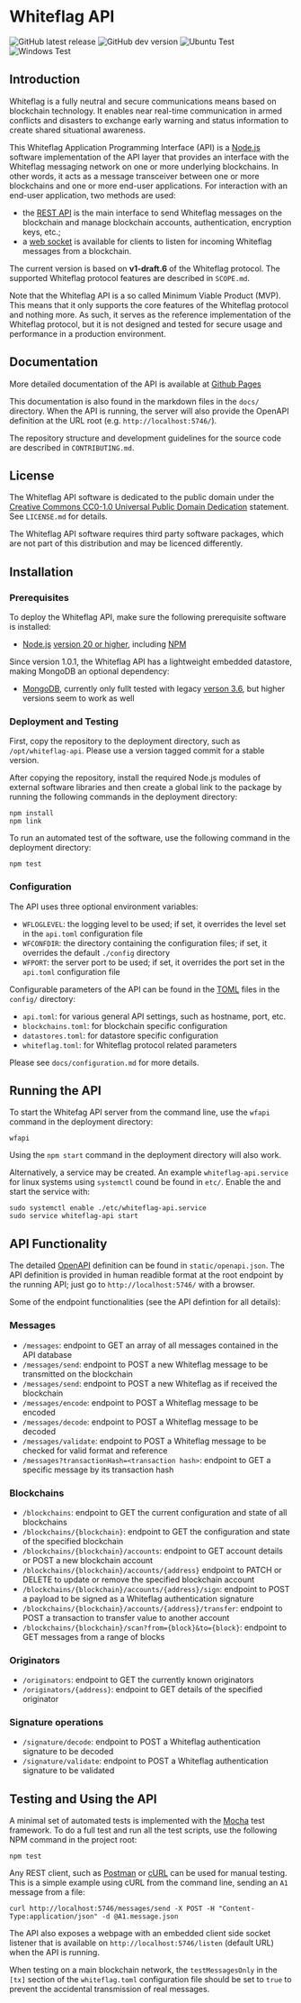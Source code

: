 # Whiteflag API

![GitHub latest release](https://img.shields.io/github/v/release/whiteflagprotocol/whiteflag-api?label=latest&logo=github&sort=semver)
![GitHub dev version](https://img.shields.io/github/package-json/v/whiteflagprotocol/whiteflag-api/develop?label=development&logo=github)
![Ubuntu Test](https://github.com/WhiteflagProtocol/whiteflag-api/workflows/Ubuntu%20Test/badge.svg)
![Windows Test](https://github.com/WhiteflagProtocol/whiteflag-api/workflows/Windows%20Test/badge.svg)

## Introduction

Whiteflag is a fully neutral and secure communications means based on
blockchain technology. It enables near real-time communication in armed
conflicts and disasters to exchange early warning and status information
to create shared situational awareness.

This Whiteflag Application Programming Interface (API) is a [Node.js](https://nodejs.org/en/about/)
software implementation of the API layer that provides an interface with the
Whiteflag messaging network on one or more underlying blockchains. In other
words, it acts as a message transceiver between one or more blockchains and
one or more end-user applications. For interaction with an end-user application,
two methods are used:

* the [REST API](https://en.wikipedia.org/wiki/Representational_state_transfer)
  is the main interface to send Whiteflag messages on the blockchain and manage
  blockchain accounts, authentication, encryption keys, etc.;
* a [web socket](https://en.wikipedia.org/wiki/WebSocket) is
  available for clients to listen for incoming Whiteflag messages from a
  blockchain.

The current version is based on **v1-draft.6** of the Whiteflag protocol. The
supported Whiteflag protocol features are described in `SCOPE.md`.

Note that the Whiteflag API is a so called Minimum Viable Product (MVP).
This means that it only supports the core features of the Whiteflag protocol
and nothing more. As such, it serves as the reference implementation of the
Whiteflag protocol, but it is not designed and tested for secure usage
and performance in a production environment.

## Documentation

More detailed documentation of the API is available at [Github Pages](https://whiteflagprotocol.github.io/whiteflag-api/)

This documentation is also found in the markdown files in the `docs/`
directory. When the API is running, the server will also provide the OpenAPI
definition at the URL root (e.g. `http://localhost:5746/`).

The repository structure and development guidelines for the source code are
described in `CONTRIBUTING.md`.

## License

The Whiteflag API software is dedicated to the public domain
under the [Creative Commons CC0-1.0 Universal Public Domain Dedication](http://creativecommons.org/publicdomain/zero/1.0/)
statement. See `LICENSE.md` for details.

The Whiteflag API software requires third party software packages, which are
not part of this distribution and may be licenced differently.

## Installation

### Prerequisites

To deploy the Whiteflag API, make sure the following prerequisite software
is installed:

* [Node.js](https://nodejs.org/en/about/) [version 20 or higher](https://nodejs.org/en/about/releases/), including [NPM](https://www.npmjs.com/get-npm)

Since version 1.0.1, the Whiteflag API has a lightweight embedded datastore,
making MongoDB an optional dependency:

* [MongoDB](https://www.mongodb.com/what-is-mongodb), currently only fullt tested with legacy [verson 3.6](https://www.mongodb.com/evolved#mdbthreesix), but higher versions seem to work as well

### Deployment and Testing

First, copy the repository to the deployment directory, such as
`/opt/whiteflag-api`. Please use a version tagged commit for a stable version.

After copying the repository, install the required Node.js modules of external
software libraries and then create a global link to the package by running the
following commands in the deployment directory:

```shell
npm install
npm link
```

To run an automated test of the software, use the following command in the
deployment directory:

```shell
npm test
```

### Configuration

The API uses three optional environment variables:

* `WFLOGLEVEL`: the logging level to be used; if set, it overrides the level set in the `api.toml` configuration file
* `WFCONFDIR`: the directory containing the configuration files; if set, it overrides the default `./config` directory
* `WFPORT`: the server port to be used; if set, it overrides the port set in the `api.toml` configuration file

Configurable parameters of the API can be found in the [TOML](https://github.com/toml-lang/toml)
files in the `config/` directory:

* `api.toml`: for various general API settings, such as hostname, port, etc.
* `blockchains.toml`: for blockchain specific configuration
* `datastores.toml`: for datastore specific configuration
* `whiteflag.toml`: for Whiteflag protocol related parameters

Please see `docs/configuration.md` for more details.

## Running the API

To start the Whitefag API server from the command line, use the `wfapi`
command in the deployment directory:

```shell
wfapi
```

Using the `npm start` command in the deployment directory will also work.

Alternatively, a service may be created. An example `whiteflag-api.service`
for linux systems using `systemctl` cound be found in `etc/`. Enable the
and start the service with:

```shell
sudo systemctl enable ./etc/whiteflag-api.service
sudo service whiteflag-api start
```

## API Functionality

The detailed [OpenAPI](https://swagger.io/specification/) definition can be
found in `static/openapi.json`. The API definition is provided in human
readible format at the root endpoint by the running API; just go to
`http://localhost:5746/` with a browser.

Some of the endpoint functionalities
(see the API defintion for all details):

### Messages

* `/messages`: endpoint to GET an array of all messages contained in the API database
* `/messages/send`: endpoint to POST a new Whiteflag message to be transmitted on the blockchain
* `/messages/send`: endpoint to POST a new Whiteflag as if received the blockchain
* `/messages/encode`: endpoint to POST a Whiteflag message to be encoded
* `/messages/decode`: endpoint to POST a Whiteflag message to be decoded
* `/messages/validate`: endpoint to POST a Whiteflag message to be checked for valid format and reference
* `/messages?transactionHash=<transaction hash>`: endpoint to GET a specific message by its transaction hash

### Blockchains

* `/blockchains`: endpoint to GET the current configuration and state of all blockchains
* `/blockchains/{blockchain}`: endpoint to GET the configuration and state of the specified blockchain
* `/blockchains/{blockchain}/accounts`: endpoint to GET account details or POST a new blockchain account
* `/blockchains/{blockchain}/accounts/{address}` endpoint to PATCH or DELETE to update or remove the specified blockchain account
* `/blockchains/{blockchain}/accounts/{address}/sign`: endpoint to POST a payload to be signed as a Whiteflag authentication signature
* `/blockchains/{blockchain}/accounts/{address}/transfer`: endpoint to POST a transaction to transfer value to another account
* `/blockchains/{blockchain}/scan?from={block}&to={block}`: endpoint to GET messages from a range of blocks

### Originators

* `/originators`: endpoint to GET the currently known originators
* `/originators/{address}`: endpoint to GET details of the specified originator

### Signature operations

* `/signature/decode`: endpoint to POST a Whiteflag authentication signature to be decoded
* `/signature/validate`: endpoint to POST a Whiteflag authentication signature to be validated

## Testing and Using the API

A minimal set of automated tests is implemented with the [Mocha](https://mochajs.org/)
test framework. To do a full test and run all the test scripts, use the
following NPM command in the project root:

```shell
npm test
```

Any REST client, such as [Postman](https://www.getpostman.com/) or [cURL](https://everything.curl.dev/)
can be used for manual testing. This is a simple example using cURL from the
command line, sending an `A1` message from a file:

```shell
curl http://localhost:5746/messages/send -X POST -H "Content-Type:application/json" -d @A1.message.json
```

The API also exposes a webpage with an embedded client side socket listener
that is available on `http://localhost:5746/listen` (default URL) when the
API is running.

When testing on a main blockchain network, the `testMessagesOnly` in
the `[tx]` section of the `whiteflag.toml` configuration file should be set
to `true` to prevent the accidental transmission of real messages.
